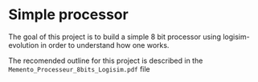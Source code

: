 # Simple processor

The goal of this project is to build a simple 8 bit processor using logisim-evolution in order to understand how one works.

The recomended outline for this project is described in the `Memento_Processeur_8bits_Logisim.pdf` file
